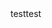 <!DOCTYPE html>
<html lang="en">
<head>
    <meta charset="UTF-8">
    <meta name="viewport" content="width=device-width, initial-scale=1.0">
    <title>CDV PWA</title>
    <link rel="stylesheet" href="assets/css/">
</head>
<body>
    testtest
    <script defer src="assets/js/app.js"></script>
</body>
</html>